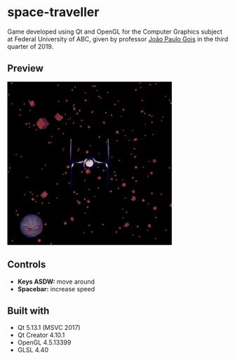 # space-traveller

Game developed using Qt and OpenGL for the Computer Graphics subject at Federal University of ABC, given by professor [João Paulo Gois](http://professor.ufabc.edu.br/~joao.gois/) in the third quarter of 2019.

## Preview

![space-traveller](space-traveller.gif)

## Controls

* **Keys ASDW:** move around
* **Spacebar:** increase speed

## Built with

* Qt 5.13.1 (MSVC 2017)
* Qt Creator 4.10.1
* OpenGL 4.5.13399
* GLSL 4.40